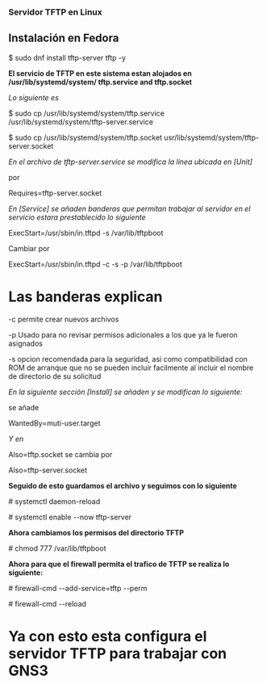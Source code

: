 ### Servidor TFTP en Linux ###

## Instalación en Fedora ##

\$ sudo dnf install tftp-server tftp -y

__El servicio de TFTP en este sistema estan alojados en /usr/lib/systemd/system/ tftp.service and tftp.socket__

_Lo siguiente es_

\$ sudo cp /usr/lib/systemd/system/tftp.service /usr/lib/systemd/system/tftp-server.service

\$ sudo cp /usr/lib/systemd/system/tftp.socket usr/lib/systemd/system/tftp-server.socket

_En el archivo de tftp-server.service se modifica la linea ubicada en [Unit]_

<Requires> por

Requires=tftp-server.socket

_En [Service] se añaden banderas que permitan trabajar al servidor en el servicio estara prestablecido lo siguiente_

ExecStart=/usr/sbin/in.tftpd -s /var/lib/tftpboot

Cambiar por

ExecStart=/usr/sbin/in.tftpd -c -s -p /var/lib/tftpboot

# Las banderas explican #

  -c permite crear nuevos archivos

  -p Usado para no revisar permisos adicionales a los que ya le fueron asignados

  -s opcion recomendada para la seguridad, asi como compatibilidad con ROM de arranque que no se pueden incluir facilmente al incluir el nombre de directorio de su solicitud

_En la siguiente sección [Install] se añaden y se modifican lo siguiente:_

se añade

WantedBy=muti-user.target

_Y en_

Also=tftp.socket
se cambia por

Also=tftp-server.socket

__Seguido de esto guardamos el archivo y seguimos con lo siguiente__

\# systemctl daemon-reload

\# systemctl enable --now tftp-server

__Ahora cambiamos los permisos del directorio TFTP__

\# chmod 777 /var/lib/tftpboot

__Ahora para que el firewall permita el trafico de TFTP se realiza lo siguiente:__

\# firewall-cmd --add-service=tftp --perm

\# firewall-cmd --reload

# Ya con esto esta configura el servidor TFTP para trabajar con GNS3 #
